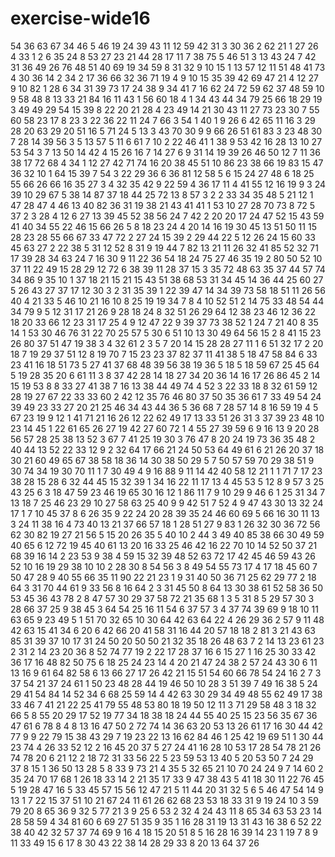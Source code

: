 # exercise-wide16
54
36
63
67
34
46
5
46
19
24
39
43
11
12
59
42
31
3
30
36
2
62
21
1
27
26
4
33
1
2
6
35
24
8
53
27
23
21
44
28
17
11
7
38
75
5
46
51
3
13
43
24
7
42
31
36
49
26
76
48
51
40
69
19
34
59
8
31
32
9
10
15
1
13
57
12
11
51
48
41
73
4
30
36
14
2
34
2
17
36
66
32
36
71
19
4
9
10
15
35
39
42
69
47
21
4
12
27
9
10
82
1
28
6
34
31
39
73
17
24
38
9
34
41
7
16
62
24
72
59
62
37
48
59
10
9
58
48
8
13
33
21
84
16
11
43
1
56
60
18
4
1
34
43
44
34
79
25
66
18
29
19
3
49
49
29
54
15
39
8
22
20
21
28
4
23
49
14
21
30
43
11
27
73
23
30
7
55
60
58
23
17
8
23
3
22
36
22
11
24
7
66
3
54
1
40
1
9
26
6
42
65
11
16
3
29
28
20
63
29
20
51
16
5
71
24
5
13
3
43
70
30
9
9
66
26
51
61
83
3
23
48
30
7
28
14
39
56
3
5
13
57
5
11
6
61
7
10
2
22
46
41
1
38
9
53
42
16
28
13
10
27
53
54
3
7
13
50
14
42
4
15
26
16
7
14
27
6
9
31
14
19
39
26
46
50
12
7
11
36
38
17
72
68
4
34
1
12
27
42
71
74
16
20
38
45
51
10
86
23
38
66
19
83
15
47
36
32
10
1
64
15
39
7
54
3
22
29
36
6
36
81
12
58
5
6
15
24
27
48
6
18
25
55
66
26
66
16
35
27
3
4
32
35
42
9
22
59
4
36
17
11
4
41
55
12
16
19
9
3
24
39
10
29
67
5
38
14
87
37
18
44
25
72
13
8
57
3
2
2
33
34
35
48
5
21
12
1
47
28
47
4
46
13
40
82
36
31
19
38
21
43
41
41
1
53
10
27
28
70
73
8
72
5
37
2
3
28
4
12
6
27
13
39
45
52
38
56
24
7
42
2
20
20
17
24
47
52
15
43
59
41
40
34
55
22
46
15
66
26
5
8
18
23
24
4
20
14
16
19
30
45
13
51
50
11
15
28
23
28
55
66
67
33
47
72
2
27
24
15
39
2
29
44
22
5
12
26
24
15
60
33
45
63
27
2
22
38
5
31
12
52
8
31
9
19
44
7
82
13
21
11
26
32
41
85
52
32
71
17
39
28
34
63
24
7
16
30
9
11
22
36
54
18
24
75
27
46
35
19
2
80
50
52
10
37
11
22
49
15
28
29
12
72
6
38
39
11
28
37
15
3
35
72
48
63
35
37
44
57
74
34
86
9
35
10
1
37
18
21
15
21
15
43
51
38
68
53
31
34
45
14
36
44
25
60
27
5
26
43
27
37
17
12
30
3
2
31
35
39
1
22
39
47
14
34
39
73
58
18
51
11
26
56
40
4
21
33
5
46
10
21
16
10
8
25
19
19
34
7
8
4
10
52
51
2
14
75
33
48
54
44
34
79
9
5
12
31
17
21
26
9
28
18
24
8
32
51
26
29
64
12
38
23
46
12
36
22
18
20
33
66
12
23
31
17
25
4
9
12
47
22
9
39
37
73
38
52
1
24
7
21
40
8
35
14
1
53
30
46
76
31
22
70
25
57
5
30
6
51
10
13
30
49
64
56
15
2
8
41
15
23
26
80
37
51
47
19
38
3
4
32
61
2
3
5
7
20
14
15
28
28
27
11
1
6
51
32
17
2
20
18
7
19
29
37
51
12
8
19
70
7
15
23
23
37
82
37
11
41
38
5
18
47
58
84
6
33
23
41
16
18
51
73
5
27
41
37
68
48
39
56
38
19
36
5
18
5
18
59
67
25
45
64
5
19
28
35
20
6
61
11
3
8
37
42
28
14
18
27
34
20
36
14
16
17
26
86
45
2
14
15
19
53
8
8
33
27
41
38
7
16
13
38
44
49
74
4
52
3
22
33
18
8
32
61
59
12
28
19
27
67
22
33
33
60
2
42
12
35
76
46
80
37
50
35
36
61
7
33
49
54
24
39
49
23
33
27
20
21
25
46
34
43
44
36
5
36
68
7
28
57
14
8
16
59
19
4
5
67
23
19
9
12
1
41
71
21
16
26
12
22
62
49
17
13
33
51
26
31
3
37
39
23
48
10
23
14
45
1
22
61
65
26
27
19
42
27
60
72
1
4
55
27
39
59
6
9
16
13
9
20
28
56
57
28
25
38
13
52
3
67
7
41
25
19
30
3
76
47
8
20
24
19
73
36
35
48
2
40
44
13
52
22
33
12
9
2
32
64
17
66
21
24
50
53
64
49
61
6
21
26
20
37
18
30
21
60
49
65
67
38
58
18
36
14
30
38
50
29
5
7
50
57
59
70
29
38
51
9
30
74
34
19
30
70
11
1
7
30
49
4
9
16
88
9
11
14
42
40
58
12
21
1
1
71
7
17
23
38
28
15
28
6
32
44
45
15
32
39
1
34
16
22
11
17
13
4
45
53
5
12
8
9
57
3
25
43
25
6
3
18
47
59
23
46
19
65
30
16
12
1
86
11
7
9
10
29
9
46
6
1
25
31
34
7
13
18
7
25
46
23
29
10
27
58
63
25
40
9
9
42
51
7
52
4
9
47
43
30
13
32
24
17
1
7
10
45
37
8
6
26
35
9
22
24
20
28
39
35
24
46
60
69
5
66
16
30
11
13
3
24
11
38
16
4
73
40
13
21
37
66
57
18
1
28
51
27
9
83
1
26
32
30
36
72
56
62
30
82
19
27
21
56
5
15
20
26
35
5
40
10
2
44
3
49
40
85
38
66
30
49
59
40
65
6
12
72
19
45
40
61
13
20
16
33
25
46
42
16
22
70
10
14
52
50
37
21
68
39
16
14
2
23
53
9
38
4
59
15
32
39
48
52
63
72
17
42
45
46
59
43
26
52
10
16
19
29
38
10
10
2
28
30
8
54
56
3
8
49
54
55
73
17
4
17
18
45
60
7
50
47
28
9
40
55
66
35
11
90
22
21
23
1
9
31
40
50
36
71
25
62
29
77
2
18
64
3
31
70
44
61
9
33
56
8
16
64
2
3
31
45
50
8
64
13
30
38
61
52
58
36
50
53
45
36
43
78
2
8
47
57
30
29
37
58
72
21
35
68
1
3
5
31
8
5
29
57
30
3
28
66
37
25
9
38
45
3
64
54
25
16
11
54
6
37
57
3
4
37
74
39
69
9
18
10
11
63
65
9
23
49
5
1
51
70
32
65
10
30
64
42
63
64
22
4
26
29
36
2
57
9
11
48
42
63
15
41
34
6
20
6
42
66
20
41
58
31
16
44
20
57
18
18
2
81
3
21
43
63
85
31
39
37
10
17
31
24
50
20
50
50
21
32
35
18
26
48
63
7
2
14
13
23
61
23
2
31
2
14
23
20
36
8
52
74
77
19
2
22
17
28
37
16
6
15
27
1
16
25
30
33
42
36
17
16
48
82
50
75
6
18
25
24
23
14
4
20
21
47
24
38
2
57
24
43
30
6
11
13
16
9
61
64
82
58
6
13
66
27
17
26
42
21
15
51
54
60
66
78
54
24
16
2
7
3
37
54
21
37
24
61
1
50
23
48
28
44
19
46
50
10
28
3
51
39
7
49
16
38
5
24
29
41
54
84
14
52
34
6
68
25
59
14
4
42
63
30
29
34
49
48
55
62
49
17
38
33
46
7
41
21
22
25
41
79
55
48
53
80
18
19
50
12
11
3
71
29
58
48
3
18
32
66
5
8
55
20
29
17
52
19
77
34
18
38
18
24
44
55
40
25
15
23
56
35
67
36
47
61
6
78
8
4
8
13
16
47
50
2
72
74
14
36
63
20
53
13
26
61
17
16
30
44
42
77
9
9
22
79
15
38
43
29
7
19
23
22
13
16
62
84
46
1
25
42
19
69
51
1
30
44
23
74
4
26
33
52
12
2
16
45
20
37
5
27
24
41
16
28
10
53
17
28
54
78
21
26
74
78
20
6
21
12
2
18
72
31
33
56
22
5
23
59
53
13
40
5
20
53
50
7
24
29
37
8
15
1
36
50
13
28
5
8
33
9
73
21
4
35
5
32
65
21
10
70
24
24
9
7
14
60
2
35
24
70
17
68
1
26
18
33
14
2
21
35
17
33
9
47
38
43
5
41
18
30
11
22
76
45
5
19
28
47
16
5
33
45
57
15
56
12
47
21
5
11
44
20
31
32
5
6
5
46
47
54
14
9
13
1
7
22
15
37
51
10
21
67
24
11
61
26
62
68
23
53
18
33
31
9
19
24
10
3
59
79
20
8
65
36
9
32
5
77
21
3
9
25
6
53
2
32
4
24
43
11
8
65
34
63
53
23
14
28
58
59
4
34
81
60
6
69
27
51
35
9
35
1
16
28
31
19
13
31
43
16
38
6
52
22
38
40
42
32
57
37
74
69
9
16
4
18
15
20
51
8
5
16
28
16
39
14
23
1
19
7
8
9
11
33
49
15
6
17
8
30
43
22
38
14
28
29
33
8
20
13
64
37
26
